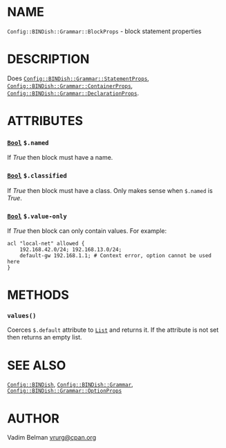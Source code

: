 NAME
====

`Config::BINDish::Grammar::BlockProps` - block statement properties

DESCRIPTION
===========

Does [`Config::BINDish::Grammar::StatementProps`](StatementProps.md), [`Config::BINDish::Grammar::ContainerProps`](ContainerProps.md), [`Config::BINDish::Grammar::DeclarationProps`](DeclarationProps.md).

ATTRIBUTES
==========

### [`Bool`](https://docs.raku.org/type/Bool) `$.named`

If *True* then block must have a name.

### [`Bool`](https://docs.raku.org/type/Bool) `$.classified`

If *True* then block must have a class. Only makes sense when `$.named` is *True*.

### [`Bool`](https://docs.raku.org/type/Bool) `$.value-only`

If *True* then block can only contain values. For example:

    acl "local-net" allowed {
        192.168.42.0/24; 192.168.13.0/24;
        default-gw 192.168.1.1; # Context error, option cannot be used here
    }

METHODS
=======

### `values()`

Coerces `$.default` attribute to [`List`](https://docs.raku.org/type/List) and returns it. If the attribute is not set then returns an empty list.

SEE ALSO
========

[`Config::BINDish`](../../BINDish.md), [`Config::BINDish::Grammar`](../Grammar.md), [`Config::BINDish::Grammar::OptionProps`](OptionProps.md)

AUTHOR
======

Vadim Belman <vrurg@cpan.org>

